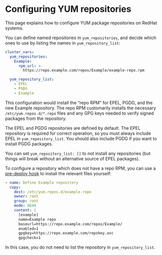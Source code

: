 # Configuring YUM repositories

This page explains how to configure YUM package repositories on RedHat
systems.

You can define named repositories in `yum_repositories`, and decide
which ones to use by listing the names in `yum_repository_list`:

```yaml
cluster_vars:
  yum_repositories:
    Example:
      rpm_url: >-
        https://repo.example.com/repos/Example/example-repo.rpm

  yum_repository_list:
    - EPEL
    - PGDG
    - Example
```

This configuration would install the “repo RPM” for EPEL, PGDG, and the
new Example repository. The repo RPM customarily installs the necessary
`/etc/yum.repos.d/*.repo` files and any GPG keys needed to verify
signed packages from the repository.

The EPEL and PGDG repositories are defined by default. The EPEL
repository is required for correct operation, so you must always
include EPEL in `yum_repository_list`. You should also include PGDG if
you want to install PGDG packages.

You can set `yum_repository_list: []` to not install any repositories
(but things will break without an alternative source of EPEL packages).

To configure a repository which does not have a repo RPM, you can use a
[pre-deploy hook](tpaexec-hooks.md) to install the relevant files
yourself:

```yaml
- name: Define Example repository
  copy:
    dest: /etc/yum.repos.d/example.repo
    owner: root
    group: root
    mode: 0644
    content: |
      [example]
      name=Example repo
      baseurl=https://repo.example.com/repos/Example/
      enabled=1
      gpgkey=https://repo.example.com/repokey.asc
      gpgcheck=1
```

In this case, you do not need to list the repository in
`yum_repository_list`.
